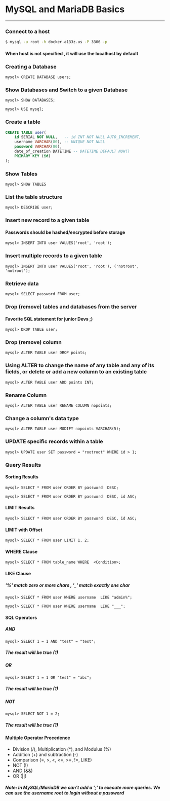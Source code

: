 # MySQL and MariaDB Basics
***

### Connect to a host
```bash
$ mysql -u root -h docker.a133z.us -P 3306 -p
```

#### When host is not specified , it will use the localhost by default

### Creating a Database
```mysql
mysql> CREATE DATABASE users;
```

### Show Databases and Switch to a given Database
```mysql
mysql> SHOW DATABASES;

mysql> USE mysql;
```
### Create a table
```SQL
CREATE TABLE user(
    id SERIAL NOT NULL,   -- id INT NOT NULL AUTO_INCREMENT,
    username VARCHAR(80), -- UNIQUE NOT NULL
    password VARCHAR(80),
    date_of_creation DATETIME -- DATETIME DEFAULT NOW()
    PRIMARY KEY (id)
);
```

### Show Tables
```mysql
mysql> SHOW TABLES
```

### List the table structure
```mysql
mysql> DESCRIBE user;
```
### Insert new record to a given table
#### Passwords should be hashed/encrypted before storage
```mysql
mysql> INSERT INTO user VALUES('root', 'root');
```

### Insert multiple records to a given table
```mysql
mysql> INSERT INTO user VALUES('root', 'root'), ('notroot', 'notroot');
```
### Retrieve data 
```mysql
mysql> SELECT password FROM user;
```

### Drop (remove) tables and databases from the server 
#### Favorite SQL statement for junior Devs ;)
```mysql
mysql> DROP TABLE user;
```

### Drop (remove) column
```mysql
mysql> ALTER TABLE user DROP points;
```

### Using ALTER to change the name of any table and any of its fields, or delete or add a new column to an existing table
```mysql
mysql> ALTER TABLE user ADD points INT;
```
### Rename Column
```mysql
mysql> ALTER TABLE user RENAME COLUMN nopoints;
```

### Change a column's data type
```mysql
mysql> ALTER TABLE user MODIFY nopoints VARCHAR(5);
```
### UPDATE specific records within a table

```mysql
mysql> UPDATE user SET password = "rootroot" WHERE id > 1;
```

### Query Results

#### Sorting Results
```mysql
mysql> SELECT * FROM user ORDER BY password  DESC;
```
```mysql
mysql> SELECT * FROM user ORDER BY password  DESC, id ASC;
```

#### LIMIT Results
```mysql
mysql> SELECT * FROM user ORDER BY password  DESC, id ASC;
```

#### LIMIT with Offset
```mysql
mysql> SELECT * FROM user LIMIT 1, 2;
```

#### WHERE Clause
```mysql
mysql> SELECT * FROM table_name WHERE  <Condition>;
```

#### LIKE Clause
##### '%' match zero or more chars , '_' match exactly one char
```mysql
mysql> SELECT * FROM user WHERE username  LIKE "admin%";
```
```mysql
mysql> SELECT * FROM user WHERE username  LIKE "___";
```

#### SQL Operators
##### AND
```mysql
mysql> SELECT 1 = 1 AND "test" = "test";
```
##### The result will be true (1)

##### OR
```mysql
mysql> SELECT 1 = 1 OR "test" = "abc";
```
##### The result will be true (1)

##### NOT
```mysql
mysql> SELECT NOT 1 = 2;
```
##### The result will be true (1)

#### Multiple Operator Precedence
* Division (/), Multiplication (*), and Modulus (%)
* Addition (+) and subtraction (-)
* Comparison (=, >, <, <=, >=, !=, LIKE)
* NOT (!)
* AND (&&)
* OR (||)

##### Note: In MySQL/MariaDB we can't add a ';' to execute more queries. We can use the username root   to login without a password